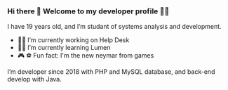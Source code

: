 ### Hi there 👋 Welcome to my developer profile 👨‍💻
I have 19 years old, and I’m studant of systems analysis and development.

- :man_technologist: I’m currently working on Help Desk
- :student: I’m currently learning Lumen 
- :video_game: :soccer: Fun fact: I'm the new neymar from games

I’m developer since 2018 with PHP and MySQL database, and back-end develop with Java.


<!--
**LeonardoLopesFilho/LeonardoLopesFilho** is a ✨ _special_ ✨ repository because its `README.md` (this file) appears on your GitHub profile.
-->
